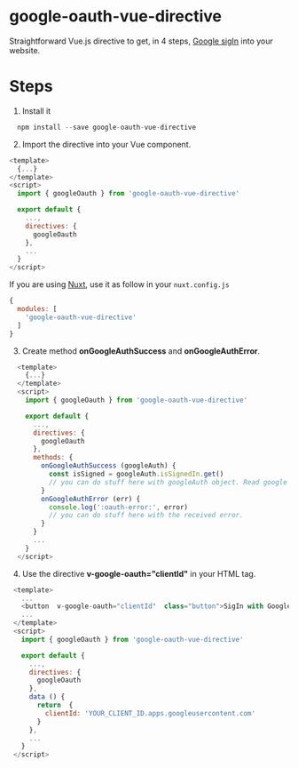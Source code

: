 # google-oauth-vue-directive

Straightforward Vue.js directive to get, in 4 steps, [Google sigIn](https://developers.google.com/identity/sign-in/web/sign-in) into your website.

# Steps

1.  Install it

```javascript
  npm install --save google-oauth-vue-directive
```

2.  Import the directive into your Vue component.

```javascript
<template>
  {...}
</template>
<script>
  import { googleOauth } from 'google-oauth-vue-directive'

  export default {
    ...,
    directives: {
      googleOauth
    },
    ...
  }
</script>
```

If you are using [Nuxt](https://nuxtjs.org/), use it as follow in your `nuxt.config.js`

```javascript
{
  modules: [
    'google-oauth-vue-directive'
  ]
}
```

3.  Create method **onGoogleAuthSuccess** and **onGoogleAuthError**.

```javascript
  <template>
    {...}
  </template>
  <script>
    import { googleOauth } from 'google-oauth-vue-directive'

    export default {
      ...,
      directives: {
        googleOauth
      },
      methods: {
        onGoogleAuthSuccess (googleAuth) {
          const isSigned = googleAuth.isSignedIn.get()
          // you can do stuff here with googleAuth object. Read google docs
        }
        onGoogleAuthError (err) {
          console.log(':oauth-error:', error)
          // you can do stuff here with the received error.
        }
      }
      ...
    }
  </script>
```

4.  Use the directive **v-google-oauth="clientId"** in your HTML tag.

```javascript
 <template>
   ...
   <button  v-google-oauth="clientId"  class="button">SigIn with Google</button>
   ...
 </template>
 <script>
   import { googleOauth } from 'google-oauth-vue-directive'

   export default {
     ...,
     directives: {
       googleOauth
     },
     data () {
       return  {
         clientId: 'YOUR_CLIENT_ID.apps.googleusercontent.com'
       }
     },
     ...
   }
 </script>
```
